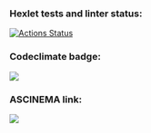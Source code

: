 ### Hexlet tests and linter status:
[![Actions Status](https://github.com/pinkyelephant/python-project-49/workflows/hexlet-check/badge.svg)](https://github.com/pinkyelephant/python-project-49/actions)

### Codeclimate badge:
<a href="https://codeclimate.com/github/pinkyelephant/python-project-49/maintainability"><img src="https://api.codeclimate.com/v1/badges/054b5c5811589a3d845a/maintainability" /></a>

### ASCINEMA link:

<a href="https://asciinema.org/a/IWeBqmrgxkVUx8uXt902L8WLh" target="_blank"><img src="https://asciinema.org/a/IWeBqmrgxkVUx8uXt902L8WLh.svg" /></a>

